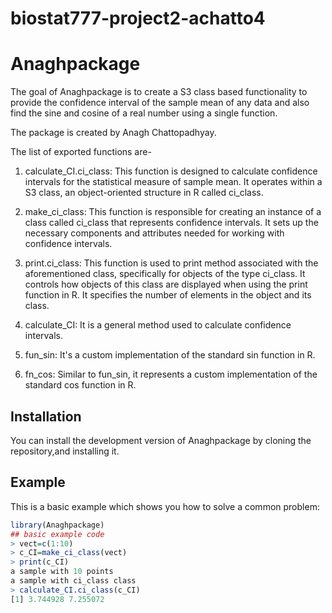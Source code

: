 
# biostat777-project2-achatto4
# Anaghpackage

<!-- badges: start -->

<!-- badges: end -->

The goal of Anaghpackage is to create a S3 class based functionality to provide the confidence interval of the sample mean of any data and also find the sine and cosine of a real number using a single function.

The package is created by Anagh Chattopadhyay.

The list of exported functions are- 

1) calculate_CI.ci_class: This function is designed to calculate confidence intervals for the statistical measure of sample mean. It operates within a S3 class, an object-oriented structure in R called ci_class.

2) make_ci_class: This function is responsible for creating an instance of a class called ci_class that represents confidence intervals. It sets up the necessary components and attributes needed for working with confidence intervals.

3) print.ci_class: This function is used to print method associated with the aforementioned class, specifically for objects of the type ci_class. It controls how objects of this class are displayed when using the print function in R. It specifies the number of elements in the object and its class.

4) calculate_CI: It is a general method used to calculate confidence intervals.

5) fun_sin: It's a custom implementation of the standard sin function in R.

6) fn_cos: Similar to fun_sin, it represents a custom implementation of the standard cos function in R.

## Installation

You can install the development version of Anaghpackage by cloning the repository,and installing it. 

## Example

This is a basic example which shows you how to solve a common problem:

``` r
library(Anaghpackage)
## basic example code
> vect=c(1:10)
> c_CI=make_ci_class(vect)
> print(c_CI)
a sample with 10 points
a sample with ci_class class
> calculate_CI.ci_class(c_CI)
[1] 3.744928 7.255072
```

